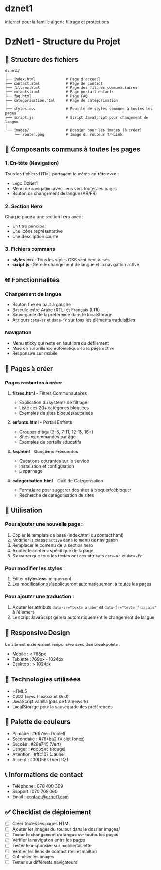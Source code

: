 # dznet1
internet pour la famille algerie filtrage et protéctions
# DzNet1 - Structure du Projet

## 📁 Structure des fichiers

```
dznet1/
│
├── index.html              # Page d'accueil
├── contact.html            # Page de contact
├── filtres.html            # Page des filtres communautaires
├── enfants.html            # Page portail enfants
├── faq.html                # Page FAQ
├── categorisation.html     # Page de catégorisation
│
├── styles.css              # Feuille de styles commune à toutes les pages
├── script.js               # Script JavaScript pour changement de langue
│
└── images/                 # Dossier pour les images (à créer)
    └── router.png          # Image du routeur TP-Link
```

## 🎨 Composants communs à toutes les pages

### 1. En-tête (Navigation)
Tous les fichiers HTML partagent le même en-tête avec :
- Logo DzNet1
- Menu de navigation avec liens vers toutes les pages
- Bouton de changement de langue (AR/FR)

### 2. Section Hero
Chaque page a une section hero avec :
- Un titre principal
- Une icône représentative
- Une description courte

### 3. Fichiers communs
- **styles.css** : Tous les styles CSS sont centralisés
- **script.js** : Gère le changement de langue et la navigation active

## 🌐 Fonctionnalités

### Changement de langue
- Bouton fixe en haut à gauche
- Bascule entre Arabe (RTL) et Français (LTR)
- Sauvegarde de la préférence dans le localStorage
- Attributs `data-ar` et `data-fr` sur tous les éléments traduisibles

### Navigation
- Menu sticky qui reste en haut lors du défilement
- Mise en surbrillance automatique de la page active
- Responsive sur mobile

## 📄 Pages à créer

### Pages restantes à créer :

1. **filtres.html** - Filtres Communautaires
   - Explication du système de filtrage
   - Liste des 20+ catégories bloquées
   - Exemples de sites bloqués/autorisés

2. **enfants.html** - Portail Enfants
   - Groupes d'âge (3-6, 7-11, 12-15, 16+)
   - Sites recommandés par âge
   - Exemples de portails éducatifs

3. **faq.html** - Questions Fréquentes
   - Questions courantes sur le service
   - Installation et configuration
   - Dépannage

4. **categorisation.html** - Outil de Catégorisation
   - Formulaire pour suggérer des sites à bloquer/débloquer
   - Recherche de catégorisation de sites

## 🎯 Utilisation

### Pour ajouter une nouvelle page :

1. Copier le template de base (index.html ou contact.html)
2. Modifier la classe `active` dans le menu de navigation
3. Remplacer le contenu de la section hero
4. Ajouter le contenu spécifique de la page
5. S'assurer que tous les textes ont des attributs `data-ar` et `data-fr`

### Pour modifier les styles :

1. Éditer **styles.css** uniquement
2. Les modifications s'appliqueront automatiquement à toutes les pages

### Pour ajouter une traduction :

1. Ajouter les attributs `data-ar="texte arabe"` et `data-fr="texte français"` à l'élément
2. Le script JavaScript gérera automatiquement le changement de langue

## 📱 Responsive Design

Le site est entièrement responsive avec des breakpoints :
- Mobile : < 768px
- Tablette : 769px - 1024px
- Desktop : > 1024px

## 🔧 Technologies utilisées

- HTML5
- CSS3 (avec Flexbox et Grid)
- JavaScript vanilla (pas de framework)
- LocalStorage pour la sauvegarde des préférences

## 🎨 Palette de couleurs

- Primaire : #667eea (Violet)
- Secondaire : #764ba2 (Violet foncé)
- Succès : #28a745 (Vert)
- Danger : #dc3545 (Rouge)
- Attention : #ffc107 (Jaune)
- Accent : #00D563 (Vert DZ)

## 📞 Informations de contact

- Téléphone : 070 400 369
- Support : 070 708 060
- Email : contact@dznet1.com

## ✅ Checklist de déploiement

- [ ] Créer toutes les pages HTML
- [ ] Ajouter les images du routeur dans le dossier images/
- [ ] Tester le changement de langue sur toutes les pages
- [ ] Vérifier la navigation entre les pages
- [ ] Tester le responsive sur mobile/tablette
- [ ] Vérifier les liens de contact (tel: et mailto:)
- [ ] Optimiser les images
- [ ] Tester sur différents navigateurs
